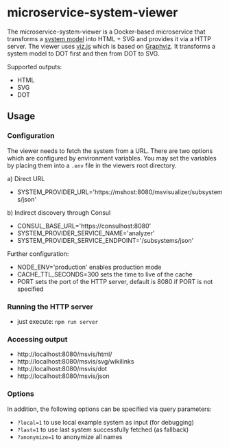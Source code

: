 # microservice-system-viewer

The microservice-system-viewer is a Docker-based microservice that transforms a [system model](./src/server/model.ts) into HTML + SVG and provides it via a HTTP server. The viewer uses [viz.js](https://github.com/mdaines/viz.js) which is based on [Graphviz](http://www.graphviz.org/). It transforms a system model to DOT first and then from DOT to SVG.

Supported outputs:

- HTML
- SVG
- DOT

## Usage

### Configuration

The viewer needs to fetch the system from a URL. There are two options which are configured by environment variables. You may set the variables by placing them into a `.env` file in the viewers root directory.

a) Direct URL

- SYSTEM_PROVIDER_URL='https://mshost:8080/msvisualizer/subsystems/json'

b) Indirect discovery through Consul

- CONSUL_BASE_URL='https://consulhost:8080'
- SYSTEM_PROVIDER_SERVICE_NAME='analyzer'
- SYSTEM_PROVIDER_SERVICE_ENDPOINT='/subsystems/json'

Further configuration:

- NODE_ENV='production' enables production mode
- CACHE_TTL_SECONDS=300 sets the time to live of the cache
- PORT sets the port of the HTTP server, default is 8080 if PORT is not specified

### Running the HTTP server

- just execute: `npm run server`

### Accessing output

- http://localhost:8080/msvis/html/
- http://localhost:8080/msvis/svg/wikilinks
- http://localhost:8080/msvis/dot
- http://localhost:8080/msvis/json

### Options

In addition, the following options can be specified via query parameters:

- `?local=1` to use local example system as input (for debugging)
- `?last=1` to use last system successfully fetched (as fallback)
- `?anonymize=1` to anonymize all names